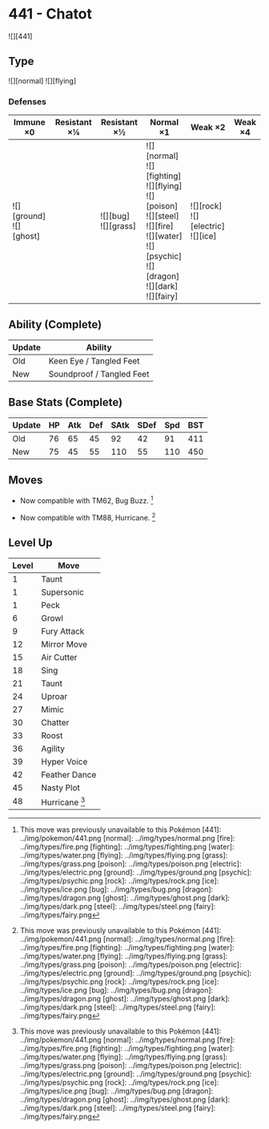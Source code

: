 # 441 - Chatot
![][441]

## Type

![][normal]  ![][flying]

### Defenses

Immune ×0                      | Resistant ×¼ | Resistant ×½                | Normal ×1                                                                                                                                                                   | Weak ×2                                      | Weak ×4 | 
---                            | ---          | ---                         | ---                                                                                                                                                                         | ---                                          | ---     | 
![][ground]<br> ![][ghost]<br> |              | ![][bug]<br> ![][grass]<br> | ![][normal]<br> ![][fighting]<br> ![][flying]<br> ![][poison]<br> ![][steel]<br> ![][fire]<br> ![][water]<br> ![][psychic]<br> ![][dragon]<br> ![][dark]<br> ![][fairy]<br> | ![][rock]<br> ![][electric]<br> ![][ice]<br> |         | 

## Ability (Complete)

Update | Ability                   | 
---    | ---                       | 
Old    | Keen Eye / Tangled Feet   | 
New    | Soundproof / Tangled Feet | 

## Base Stats (Complete)

Update | HP  | Atk | Def | SAtk | SDef | Spd | BST | 
---    | --- | --- | --- | ---  | ---  | --- | --- | 
Old    | 76  | 65  | 45  | 92   | 42   | 91  | 411 | 
New    | 75  | 45  | 55  | 110  | 55   | 110 | 450 | 

## Moves

 - Now compatible with TM62, Bug Buzz. [^1]

 - Now compatible with TM88, Hurricane. [^1]

## Level Up

Level | Move           | 
---   | ---            | 
1     | Taunt          | 
1     | Supersonic     | 
1     | Peck           | 
6     | Growl          | 
9     | Fury Attack    | 
12    | Mirror Move    | 
15    | Air Cutter     | 
18    | Sing           | 
21    | Taunt          | 
24    | Uproar         | 
27    | Mimic          | 
30    | Chatter        | 
33    | Roost          | 
36    | Agility        | 
39    | Hyper Voice    | 
42    | Feather Dance  | 
45    | Nasty Plot     | 
48    | Hurricane [^1] | 

[^1]: This move was previously unavailable to this Pokémon
[441]: ../img/pokemon/441.png
[normal]: ../img/types/normal.png
[fire]: ../img/types/fire.png
[fighting]: ../img/types/fighting.png
[water]: ../img/types/water.png
[flying]: ../img/types/flying.png
[grass]: ../img/types/grass.png
[poison]: ../img/types/poison.png
[electric]: ../img/types/electric.png
[ground]: ../img/types/ground.png
[psychic]: ../img/types/psychic.png
[rock]: ../img/types/rock.png
[ice]: ../img/types/ice.png
[bug]: ../img/types/bug.png
[dragon]: ../img/types/dragon.png
[ghost]: ../img/types/ghost.png
[dark]: ../img/types/dark.png
[steel]: ../img/types/steel.png
[fairy]: ../img/types/fairy.png
